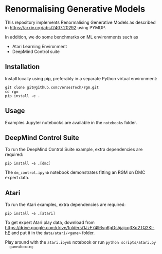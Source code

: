 # Renormalising Generative Models

This repository implements Renormalising Generative Models as described in https://arxiv.org/abs/2407.20292 using PYMDP.

In addition, we do some benchmarks on ML environments such as
- Atari Learning Environment
- DeepMind Control suite

## Installation

Install locally using pip, preferably in a separate Python virtual environment:

```
git clone git@github.com:VersesTech/rgm.git
cd rgm
pip install -e .
```

## Usage

Examples Jupyter notebooks are available in the `notebooks` folder.


## DeepMind Control Suite

To run the DeepMind Control Suite example, extra dependencies are required:

```
pip install -e .[dmc]
```

The `dm_control.ipynb` notebook demonstrates fitting an RGM on DMC expert data.


## Atari

To run the Atari examples, extra dependencies are required:

```
pip install -e .[atari]
```

To get expert Atari play data, download from https://drive.google.com/drive/folders/1JzF74ll6vpKgDs5jajcq3Xd2TQ2Kl-hE and put it in the `data/atari/<game>` folder.

Play around with the `atari.ipynb` notebook or run `python scripts/atari.py --game=boxing`